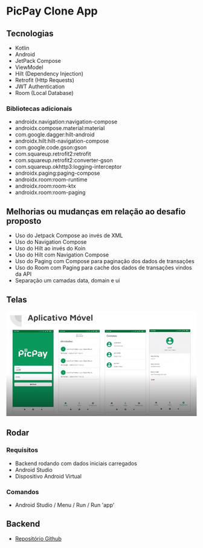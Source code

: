 # PicPay Clone App

## Tecnologias

- Kotlin
- Android
- JetPack Compose
- ViewModel
- Hilt (Dependency Injection)
- Retrofit (Http Requests)
- JWT Authentication
- Room (Local Database)

### Bibliotecas adicionais

- androidx.navigation:navigation-compose
- androidx.compose.material:material
- com.google.dagger:hilt-android
- androidx.hilt:hilt-navigation-compose
- com.google.code.gson:gson
- com.squareup.retrofit2:retrofit
- com.squareup.retrofit2:converter-gson
- com.squareup.okhttp3:logging-interceptor
- androidx.paging:paging-compose
- androidx.room:room-runtime
- androidx.room:room-ktx
- androidx.room:room-paging

## Melhorias ou mudanças em relação ao desafio proposto

- Uso do Jetpack Compose ao invés de XML
- Uso do Navigation Compose
- Uso do Hilt ao invés do Koin
- Uso do Hilt com Navigation Compose
- Uso do Paging com Compose para paginação dos dados de transações
- Uso do Room com Paging para cache dos dados de transações vindos da API
- Separação um camadas data, domain e ui

## Telas

![Telas](/files/aplicativo-telas.png)

## Rodar

### Requisitos

- Backend rodando com dados iniciais carregados
- Android Studio
- Dispositivo Android Virtual

### Comandos

- Android Studio / Menu / Run / Run 'app'

## Backend

- [Repositório Github](https://github.com/rodolfoHOk/dio.picpayclone-backend)
